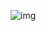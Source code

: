 ![img](https://github.com/SanjayaPrasadRajapaksha/Point_Of_Sale_System-SpringBoot-React/assets/130231733/4cd7b9d5-673c-4345-b56c-9dde09de3dc6)
